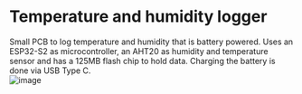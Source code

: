 # Temperature and humidity logger

Small PCB to log temperature and humidity that is battery powered.
Uses an ESP32-S2 as microcontroller, an AHT20 as humidity and temperature sensor and has a 125MB flash chip to hold data.
Charging the battery is done via USB Type C.\
![image](https://github.com/TimBilliet/temp-humidity-logger-pcb/assets/47719114/358c33e3-8f89-4f16-bb37-ccfa39dcf8d8)

